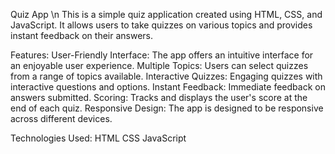 Quiz App \n
This is a simple quiz application created using HTML, CSS, and JavaScript. It allows users to take quizzes on various topics and provides instant feedback on their answers.

Features:
User-Friendly Interface: The app offers an intuitive interface for an enjoyable user experience.
Multiple Topics: Users can select quizzes from a range of topics available.
Interactive Quizzes: Engaging quizzes with interactive questions and options.
Instant Feedback: Immediate feedback on answers submitted.
Scoring: Tracks and displays the user's score at the end of each quiz.
Responsive Design: The app is designed to be responsive across different devices.


Technologies Used:
HTML
CSS
JavaScript
